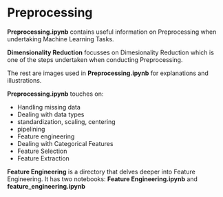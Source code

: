 # Preprocessing

**Preprocessing.ipynb** contains useful information on Preprocessing when undertaking Machine Learning Tasks.

**Dimensionality Reduction** focusses on Dimesionality Reduction which is one of the steps undertaken when conducting Preprocessing.

The rest are images used in **Preprocessing.ipynb** for explanations and illustrations.

**Preprocessing.ipynb** touches on:
- Handling missing data
- Dealing with data types
- standardization, scaling, centering 
- pipelining
- Feature engineering
- Dealing with Categorical Features
- Feature Selection
- Feature Extraction

**Feature Engineering** is a directory that delves deeper into Feature Engineering. It has two notebooks: **Feature Engineering.ipynb** and **feature_engineering.ipynb**
